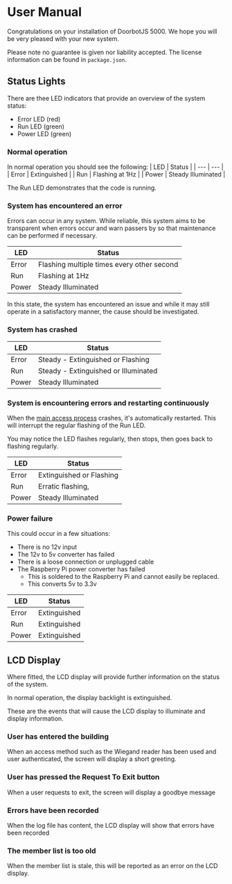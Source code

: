 # User Manual
Congratulations on your installation of DoorbotJS 5000. We hope you will be very pleased with your new system. 

Please note no guarantee is given nor liability accepted. The license information can be found in `package.json`.

## Status Lights
There are thee LED indicators that provide an overview of the system status:
- Error LED (red)
- Run LED (green)
- Power LED (green)

### Normal operation
In normal operation you should see the following:
| LED | Status |
| --- | --- |
| Error | Extinguished |
| Run | Flashing at 1Hz |
| Power | Steady Illuminated |

The Run LED demonstrates that the code is running.


### System has encountered an error
Errors can occur in any system. While reliable, this system aims to be transparent when errors occur and warn passers by so that maintenance can be performed if necessary.

| LED | Status |
| --- | --- |
| Error | Flashing multiple times every other second |
| Run | Flashing at 1Hz  |
| Power | Steady Illuminated |

In this state, the system has encountered an issue and while it may still operate in a satisfactory manner, the cause should be investigated.

### System has crashed
| LED | Status |
| --- | --- |
| Error | Steady - Extinguished or Flashing |
| Run | Steady - Extinguished or Illuminated |
| Power | Steady Illuminated |

### System is encountering errors and restarting continuously
When the [main access process](./code.md) crashes, it's automatically restarted. This will interrupt the regular flashing of the Run LED. 

You may notice the LED flashes regularly, then stops, then goes back to flashing regularly.

| LED | Status |
| --- | --- |
| Error | Extinguished or Flashing |
| Run | Erratic flashing,  |
| Power | Steady Illuminated |

### Power failure
This could occur in a few situations:
- There is no 12v input
- The 12v to 5v converter has failed
- There is a loose connection or unplugged cable
- The Raspberry Pi power converter has failed
  - This is soldered to the Raspberry Pi and cannot easily be replaced.
  - This converts 5v to 3.3v 


| LED | Status |
| --- | --- |
| Error | Extinguished  |
| Run | Extinguished |
| Power | Extinguished|

## LCD Display
Where fitted, the LCD display will provide further information on the status of the system.

In normal operation, the display backlight is extinguished.

These are the events that will cause the LCD display to illuminate and display information.

### User has entered the building
When an access method such as the Wiegand reader has been used and user authenticated, the screen will display a short greeting.

### User has pressed the Request To Exit button
When a user requests to exit, the screen will display a goodbye message

### Errors have been recorded
When the log file has content, the LCD display will show that errors have been recorded

### The member list is too old
When the member list is stale, this will be reported as an error on the LCD display.
